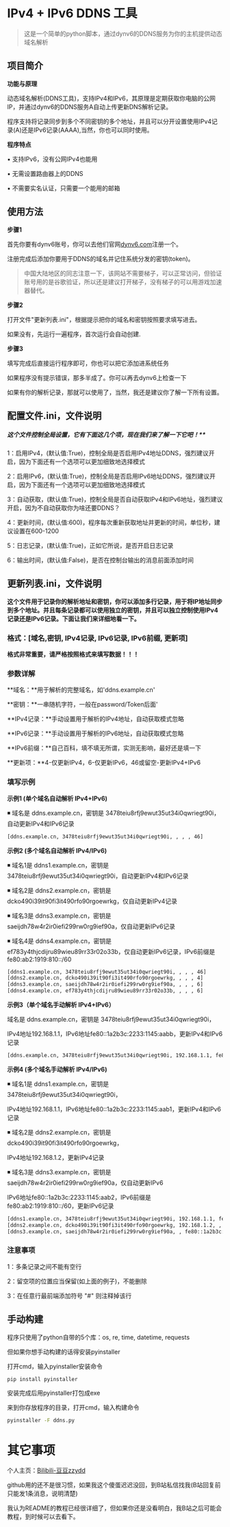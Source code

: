 # IPv4 + IPv6 DDNS 工具

> 这是一个简单的python脚本，通过dynv6的DDNS服务为你的主机提供动态域名解析

## 项目简介

**功能与原理**

动态域名解析(DDNS工具)，支持IPv4和IPv6，其原理是定期获取你电脑的公网IP，并通过dynv6的DDNS服务A自动上传更新DNS解析记录。

程序支持将记录同步到多个不同密钥的多个地址，并且可以分开设置使用IPv4记录(A)还是IPv6记录(AAAA),当然，你也可以同时使用。

**程序特点**

▪️ 支持IPv6，没有公网IPv4也能用

▪️ 无需设置路由器上的DDNS

▪️ 不需要实名认证，只需要一个能用的邮箱

## 使用方法

**步骤1**

首先你要有dynv6账号，你可以去他们官网[dynv6.com](https://dynv6.com)注册一个。

注册完成后添加你要用于DDNS的域名并记住系统分发的密钥(token)。

> 中国大陆地区的同志注意一下，该网站不需要梯子，可以正常访问，但验证账号用的是谷歌验证，所以还是建议打开梯子，没有梯子的可以用游戏加速器替代。

**步骤2**

打开文件"更新列表.ini"，根据提示把你的域名和密钥按照要求填写进去。

如果没有，先运行一遍程序，首次运行会自动创建.

**步骤3**

填写完成后直接运行程序即可，你也可以把它添加进系统任务

如果程序没有提示错误，那多半成了。你可以再去dynv6上检查一下

如果有你的解析记录，那就可以使用了，当然，我还是建议你了解一下所有设置。

## 配置文件.ini，文件说明

##### 这个文件控制全局设置，它有下面这几个项，现在我们来了解一下它吧！**

1：启用IPv4，(默认值:True)，控制全局是否启用IPv4地址DDNS，强烈建议开启，因为下面还有一个选项可以更加细致地选择模式

2：启用IPv6，(默认值:True)，控制全局是否启用IPv6地址DDNS，强烈建议开启，因为下面还有一个选项可以更加细致地选择模式

3：自动获取，(默认值:True)，控制全局是否自动获取IPv4和IPv6地址，强烈建议开启，因为不自动获取你为啥还要DDNS？

4：更新时间，(默认值:600)，程序每次重新获取地址并更新的时间，单位秒，建议设置在600-1200

5：日志记录，(默认值:True)，正如它所说，是否开启日志记录

6：输出时间，(默认值:False)，是否在控制台输出的消息前面添加时间

## 更新列表.ini，文件说明

**这个文件用于记录你的解析地址和密钥，你可以添加多行记录，用于将IP地址同步到多个地址。并且每条记录都可以使用独立的密钥，并且可以独立控制使用IPv4记录还是IPv6记录。下面让我们来详细地看一下。**


### 格式：[域名,密钥, IPv4记录, IPv6记录, IPv6前缀, 更新项]

**格式非常重要，请严格按照格式来填写数据！！！**


### 参数详解

**域名：**用于解析的完整域名，如'ddns.example.cn'

**密钥：**一串随机字符，一般在password/Token后面'

**IPv4记录：**手动设置用于解析的IPv4地址，自动获取模式忽略

**IPv6记录：**手动设置用于解析的IPv6地址，自动获取模式忽略

**IPv6前缀：**自己百科，填不填无所谓，实测无影响，最好还是填一下

**更新项：**4-仅更新IPv4，6-仅更新IPv6，46或留空-更新IPv4+IPv6


### 填写示例

**示例1 (单个域名自动解析 IPv4+IPv6)**

◾ 域名是 ddns.example.cn，密钥是 3478teiu8rfj9ewut35ut34i0qwriegt90i，自动更新IPv4和IPv6记录

```cmd
[ddns.example.cn, 3478teiu8rfj9ewut35ut34i0qwriegt90i, , , , 46]
```



**示例2 (多个域名自动解析 IPv4/IPv6)**

◾ 域名1是 ddns1.example.cn，密钥是3478teiu8rfj9ewut35ut34i0qwriegt90i，自动更新IPv4和IPv6记录

◾ 域名2是 ddns2.example.cn，密钥是dcko490i39it90fi3it490rfo90rgoewrkg，仅自动更新IPv4记录

◾ 域名3是 ddns3.example.cn，密钥是saeijdh78w4r2ir0iefi299rw0rg9ief90a，仅自动更新IPv6记录

◾ 域名4是 ddns4.example.cn，密钥是ef783y4thjcdijru89wieu89rr33r02o33b，仅自动更新IPv6记录，IPv6前缀是 fe80:ab2:1919:810::/60

```cmd
[ddns1.example.cn, 3478teiu8rfj9ewut35ut34i0qwriegt90i, , , , 46]
[ddns2.example.cn, dcko490i39it90fi3it490rfo90rgoewrkg, , , , 4]
[ddns3.example.cn, saeijdh78w4r2ir0iefi299rw0rg9ief90a, , , , 6]
[ddns4.example.cn, ef783y4thjcdijru89wieu89rr33r02o33b, , , , 6]
```


**示例3（单个域名手动解析 IPv4+IPv6）**

域名是 ddns.example.cn，密钥是 3478teiu8rfj9ewut35ut34i0qwriegt90i，

IPv4地址192.168.1.1，IPv6地址fe80::1a2b3c:2233:1145:aabb，更新IPv4和IPv6记录

```cmd
[ddns.example.cn, 3478teiu8rfj9ewut35ut34i0qwriegt90i, 192.168.1.1, fe80::1a2b3c:2233:1145:aabb, , 46]
```


**示例4 (多个域名手动解析 IPv4/IPv6)**

◾ 域名1是 ddns1.example.cn，密钥是3478teiu8rfj9ewut35ut34i0qwriegt90i，

IPv4地址192.168.1.1，IPv6地址fe80::1a2b3c:2233:1145:aab1，更新IPv4和IPv6记录

◾ 域名2是 ddns2.example.cn，密钥是dcko490i39it90fi3it490rfo90rgoewrkg，

IPv4地址192.168.1.2，更新IPv4记录

◾ 域名3是 ddns3.example.cn，密钥是saeijdh78w4r2ir0iefi299rw0rg9ief90a，仅自动更新IPv6

IPv6地址fe80::1a2b3c:2233:1145:aab2，IPv6前缀是 fe80:ab2:1919:810::/60，更新IPv6记录

```cmd
[ddns1.example.cn, 3478teiu8rfj9ewut35ut34i0qwriegt90i, 192.168.1.1, fe80::1a2b3c:2233:1145:aab1, , 46]
[ddns2.example.cn, dcko490i39it90fi3it490rfo90rgoewrkg, 192.168.1.2, , , 4]
[ddns3.example.cn, saeijdh78w4r2ir0iefi299rw0rg9ief90a, , fe80::1a2b3c:2233:1145:aab2, fe80:ab2:1919:810::/60, 6]
```


### 注意事项

1：多条记录之间不能有空行

2：留空项的位置应当保留(如上面的例子)，不能删除

3：在任意行最前端添加符号 "#" 则注释掉该行


## 手动构建

程序只使用了python自带的5个库：os, re, time, datetime, requests

但如果你想手动构建的话得安装pyinstaller


打开cmd，输入pyinstaller安装命令

```cmd
pip install pyinstaller
```


安装完成后用pyinstaller打包成exe

来到你存放程序的目录，打开cmd，输入构建命令

```cmd
pyinstaller -F ddns.py
```


# 其它事项


个人主页：[Bilibili-豆豆zzydd](https://space.bilibili.com/543085311)

github用的还不是很习惯，如果我这个傻蛋迟迟没回，到B站私信找我(B站回复前只能发1条消息，说明清楚)

我认为README的教程已经很详细了，但如果你还是没看明白，我B站之后可能会教程，到时候可以去看下。
